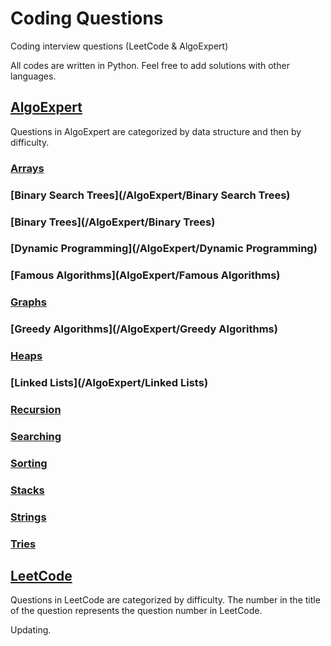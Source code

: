 # Coding Questions
Coding interview questions (LeetCode &amp; AlgoExpert)

All codes are written in Python.
Feel free to add solutions with other languages.

## [AlgoExpert](/AlgoExpert)
Questions in AlgoExpert are categorized by data structure and then by difficulty.

### [Arrays](/AlgoExpert/Arrays)
### [Binary Search Trees](/AlgoExpert/Binary Search Trees)
### [Binary Trees](/AlgoExpert/Binary Trees)
### [Dynamic Programming](/AlgoExpert/Dynamic Programming)
### [Famous Algorithms](AlgoExpert/Famous Algorithms)
### [Graphs](/AlgoExpert/Graphs)
### [Greedy Algorithms](/AlgoExpert/Greedy Algorithms)
### [Heaps](/AlgoExpert/Heaps)
### [Linked Lists](/AlgoExpert/Linked Lists)
### [Recursion](/AlgoExpert/Recursion)
### [Searching](/AlgoExpert/Searching)
### [Sorting](/AlgoExpert/Sorting)
### [Stacks](/AlgoExpert/Stacks)
### [Strings](/AlgoExpert/Strings)
### [Tries](/AlgoExpert/Tries)

## [LeetCode](/LeetCode)
Questions in LeetCode are categorized by difficulty. 
The number in the title of the question represents the question number in LeetCode.

Updating.
